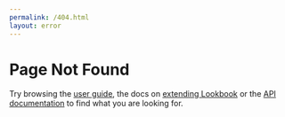 ```yaml
---
permalink: /404.html
layout: error
---
```


<div class="space-y-4 text-center prose max-w-full">
  <h1 class="text-2xl font-bold">Page Not Found</h1>

  <p>Try browsing the <a href="<%= guide_url :introduction %>">user guide</a>,
    the docs on <a href="<%= extend_url :introduction %>">extending Lookbook</a>
    or the <a href="<%= api_url :introduction %>">API documentation</a> to find what you are looking for.</p>
</div>

